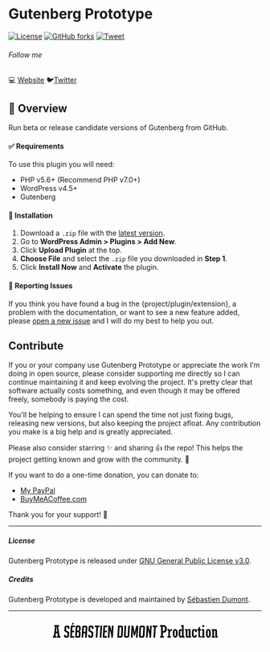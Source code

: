 # Gutenberg Prototype

[![License](https://img.shields.io/badge/license-GPL--3.0%2B-red.svg)](https://github.com/seb86/gutenberg-prototype/blob/master/LICENSE.md)
[![GitHub forks](https://img.shields.io/github/forks/seb86/{github-repo-slug}.svg?style=flat)](https://github.com/seb86/gutenberg-prototype/network)
[![Tweet](https://img.shields.io/twitter/url/http/shields.io.svg?style=social)](https://twitter.com/intent/tweet?text=I%20am%20able%20to%20test%20Gutenbergs%20latest%20release%20candidates%20thanks%20to%20Gutenberg%20Prototype%20—&url=https://github.com/seb86/github-repo-slug/&via=sebd86&hashtags=WordPress)


###### Follow me
💻 [Website](https://sebastiendumont.com) 🐦[Twitter](https://twitter.com/sebd86)

## 🔔 Overview

Run beta or release candidate versions of Gutenberg from GitHub.

#### ✅ Requirements

To use this plugin you will need:

* PHP v5.6+ (Recommend PHP v7.0+)
* WordPress v4.5+
* Gutenberg


#### 💽 Installation

1. Download a `.zip` file with the [latest version](https://github.com/seb86/gutenberg-prototype/releases).
2. Go to **WordPress Admin > Plugins > Add New**.
3. Click **Upload Plugin** at the top.
4. **Choose File** and select the `.zip` file you downloaded in **Step 1**.
5. Click **Install Now** and **Activate** the plugin.


#### 📝 Reporting Issues

If you think you have found a bug in the {project/plugin/extension}, a problem with the documentation, or want to see a new feature added, please [open a new issue](https://github.com/seb86/gutenberg-prototype/issues/new) and I will do my best to help you out.


## Contribute

If you or your company use Gutenberg Prototype or appreciate the work I’m doing in open source, please consider supporting me directly so I can continue maintaining it and keep evolving the project. It's pretty clear that software actually costs something, and even though it may be offered freely, somebody is paying the cost.

You'll be helping to ensure I can spend the time not just fixing bugs, releasing new versions, but also keeping the project afloat. Any contribution you make is a big help and is greatly appreciated.

Please also consider starring ✨ and sharing 👍 the repo! This helps the project getting known and grow with the community. 🙏

If you want to do a one-time donation, you can donate to:
- [My PayPal](https://www.paypal.me/codebreaker)
- [BuyMeACoffee.com](https://www.buymeacoffee.com/sebastien)

Thank you for your support! 🙌

---

##### License

Gutenberg Prototype is released under [GNU General Public License v3.0](http://www.gnu.org/licenses/gpl-3.0.html).


##### Credits

Gutenberg Prototype is developed and maintained by [Sébastien Dumont](https://sebastiendumont.com/about/).

---

<p align="center">
	<img src="https://raw.githubusercontent.com/seb86/my-open-source-readme-template/master/a-sebastien-dumont-production.png" width="353">
</p>
